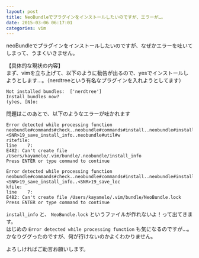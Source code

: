 ```yaml
---
layout: post
title: NeoBundleでプラグインをインストールしたいのですが、エラーが…。
date: 2015-03-06 06:17:01
categories: vim
---
```

<!-- {% raw %} -->
<p>neoBundleでプラグインをインストールしたいのですが、なぜかエラーを吐いてしまって、うまくいきません。</p>

<p>【具体的な現状の内容】<br>
まず、vimを立ち上げて、以下のように勧告が出るので、yesでインストールしようとします…。（nerdtreeという有名なプラグインを入れようとしてます）</p>

<pre><code>Not installed bundles:  ['nerdtree']
Install bundles now?
(y)es, [N]o: 
</code></pre>

<p>問題はこのあとで、以下のようなエラーが吐かれます</p>

<pre><code>Error detected while processing function neobundle#commands#check..neobundle#commands#install..neobundle#installer#update..&lt;SNR&gt;19_save_install_info..neobundle#util#w
ritefile:
line    7:
E482: Can't create file /Users/kayamelo/.vim/bundle/.neobundle/install_info
Press ENTER or type command to continue

Error detected while processing function neobundle#commands#check..neobundle#commands#install..neobundle#installer#update..&lt;SNR&gt;19_save_install_info..&lt;SNR&gt;19_save_loc
kfile:
line    7:
E482: Can't create file /Users/kayamelo/.vim/bundle/NeoBundle.lock
Press ENTER or type command to continue
</code></pre>

<p><code>install_info</code> と、 <code>NeoBundle.lock</code> というファイルが作れないよ！って出てきます。<br>
はじめの <code>Error detected while processing function</code> も気になるのですが…。<br>
かなりググったのですが、何が行けないのかよくわかりません。</p>

<p>よろしければご助言お願いします。</p>
<!-- {% endraw %} -->
